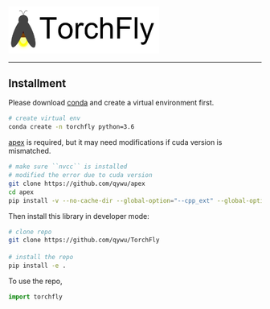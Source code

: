 <img src="docs/images/torchfly.svg" width="300" >

--------------------------------------------------------------------------------

## Installment


Please download [conda](https://www.anaconda.com/distribution/#download-section) and create a virtual environment first.

```bash
# create virtual env
conda create -n torchfly python=3.6
```

[apex](https://github.com/qywu/apex) is required, but it may need modifications if cuda version is mismatched.

```bash
# make sure ``nvcc`` is installed
# modified the error due to cuda version
git clone https://github.com/qywu/apex
cd apex
pip install -v --no-cache-dir --global-option="--cpp_ext" --global-option="--cuda_ext" ./
```

Then install this library in developer mode:

```bash
# clone repo
git clone https://github.com/qywu/TorchFly

# install the repo
pip install -e .
```

To use the repo,

```python
import torchfly
```
